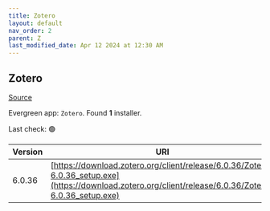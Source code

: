 ```yaml
---
title: Zotero
layout: default
nav_order: 2
parent: Z
last_modified_date: Apr 12 2024 at 12:30 AM
---
```


## Zotero

[Source](https://www.zotero.org/)

Evergreen app: `Zotero`. Found **1** installer.

Last check: 🟢

| Version | URI                                                                                                                                                    |
| ------- | ------------------------------------------------------------------------------------------------------------------------------------------------------ |
| 6.0.36  | [https://download.zotero.org/client/release/6.0.36/Zotero-6.0.36_setup.exe](https://download.zotero.org/client/release/6.0.36/Zotero-6.0.36_setup.exe) |
